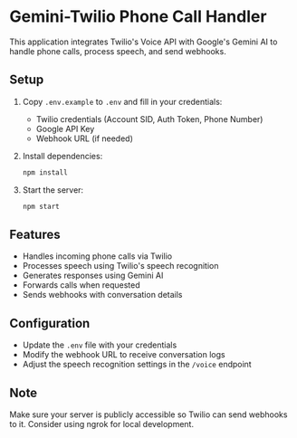 # Gemini-Twilio Phone Call Handler

This application integrates Twilio's Voice API with Google's Gemini AI to handle phone calls, process speech, and send webhooks.

## Setup

1. Copy `.env.example` to `.env` and fill in your credentials:
   - Twilio credentials (Account SID, Auth Token, Phone Number)
   - Google API Key
   - Webhook URL (if needed)

2. Install dependencies:
   ```bash
   npm install
   ```

3. Start the server:
   ```bash
   npm start
   ```

## Features

- Handles incoming phone calls via Twilio
- Processes speech using Twilio's speech recognition
- Generates responses using Gemini AI
- Forwards calls when requested
- Sends webhooks with conversation details

## Configuration

- Update the `.env` file with your credentials
- Modify the webhook URL to receive conversation logs
- Adjust the speech recognition settings in the `/voice` endpoint

## Note

Make sure your server is publicly accessible so Twilio can send webhooks to it. Consider using ngrok for local development.